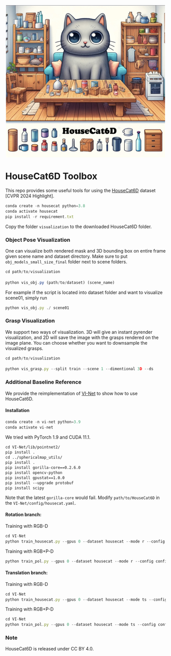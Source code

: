 <div align="center">
  <img src="./ImportedPhoto.734104285.343345.jpeg" alt="" width="500"/>
</div>

# HouseCat6D Toolbox
This repo provides some useful tools for using the [HouseCat6D](https://sites.google.com/view/housecat6d) dataset [CVPR 2024 Highlight]. 

```javascript 
conda create -n housecat python=3.8
conda activate housecat
pip install -r requirement.txt
```

Copy the folder `visualization` to the downloaded HouseCat6D folder.

### Object Pose Visualization

One can visualize both rendered mask and 3D bounding box on entire frame given scene name and dataset directory.
Make sure to put `obj_models_small_size_final` folder next to scene folders.

```javascript 
cd path/to/visualization

python vis_obj.py (path/to/dataset) (scene_name)
```
For example if the script is located into dataset folder and want to visualize scene01, simply run 
```javascript 
python vis_obj.py ./ scene01
```

### Grasp Visualization

We support two ways of visualization. 3D will give an instant pyrender visualization, and 2D will save the image with the grasps rendered on the image plane. You can choose whether you want to downsample the visualized grasps.

```javascript 
cd path/to/visualization

python vis_grasp.py --split train --scene 1 --dimentional 3D --ds
```

### Additional Baseline Reference

We provide the reimplementation of [VI-Net](https://github.com/JiehongLin/VI-Net) to show how to use HouseCat6D. 

#### Installation

```javascript
conda create -n vi-net python=3.9
conda activate vi-net
```

We tried with PyTorch 1.9 and CUDA 11.1.

```
cd VI-Net/lib/pointnet2/
pip install .
cd ../sphericalmap_utils/
pip install .
pip install gorilla-core==0.2.6.0
pip install opencv-python
pip install gpustat==1.0.0
pip install --upgrade protobuf
pip install scipy
```

Note that the latest `gorilla-core` would fail. Modify `path/to/HouseCat6D` in the `VI-Net/config/housecat.yaml`.

#### Rotation branch:

Training with RGB-D 

```javascript
cd VI-Net
python train_housecat.py --gpus 0 --dataset housecat --mode r --config config/housecat.yaml
```

Training with RGB+P-D

```javascript
python train_pol.py --gpus 0 --dataset housecat --mode r --config config/housecat.yaml
```

#### Translation branch:

Training with RGB-D 

```javascript
cd VI-Net
python train_housecat.py --gpus 0 --dataset housecat --mode ts --config config/housecat.yaml
```

Training with RGB+P-D

```javascript
cd VI-Net
python train_pol.py --gpus 0 --dataset housecat --mode ts --config config/housecat.yaml
```

### Note

HouseCat6D is released under CC BY 4.0.
